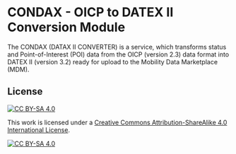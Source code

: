 # CONDAX - OICP to DATEX II Conversion Module

The CONDAX (DATAX II CONVERTER) is a service, which transforms status and Point-of-Interest (POI) data from the OICP (version 2.3) data format into DATEX II (version 3.2) ready for upload to the Mobility Data Marketplace (MDM).

## License
[![CC BY-SA 4.0][cc-by-sa-shield]][cc-by-sa]

This work is licensed under a [Creative Commons Attribution-ShareAlike 4.0
International License][cc-by-sa].

[![CC BY-SA 4.0][cc-by-sa-image]][cc-by-sa]

[cc-by-sa]: http://creativecommons.org/licenses/by-sa/4.0/
[cc-by-sa-image]: https://licensebuttons.net/l/by-sa/4.0/88x31.png
[cc-by-sa-shield]: https://img.shields.io/badge/License-CC%20BY--SA%204.0-lightgrey.svg